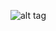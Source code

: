


![alt tag](https://github.com/MG-Microsoft/Azure-Databricks-MLOps/blob/main/images/databricks2.jpg)
